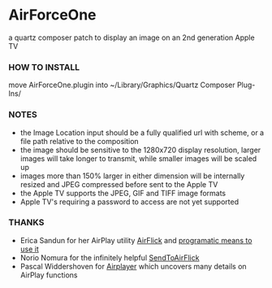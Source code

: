
# AirForceOne
a quartz composer patch to display an image on an 2nd generation Apple TV

### HOW TO INSTALL
move AirForceOne.plugin into ~/Library/Graphics/Quartz Composer Plug-Ins/

### NOTES
* the Image Location input should be a fully qualified url with scheme, or a file path relative to the composition
* the image should be sensitive to the 1280x720 display resolution, larger images will take longer to transmit, while smaller images will be scaled up
* images more than 150% larger in either dimension will be internally resized and JPEG compressed before sent to the Apple TV
* the Apple TV supports the JPEG, GIF and TIFF image formats
* Apple TV's requiring a password to access are not yet supported

### THANKS
- Erica Sandun for her AirPlay utility [AirFlick](http://ericasadun.com/ftp/AirPlay/) and [programatic means to use it](https://gist.github.com/755600)
- Norio Nomura for the infinitely helpful [SendToAirFlick](https://github.com/norio-nomura/SendToAirFlick)
- Pascal Widdershoven for [Airplayer](https://github.com/PascalW/Airplayer) which uncovers many details on AirPlay functions
